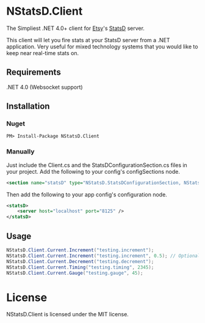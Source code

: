 # NStatsD.Client

The Simpliest .NET 4.0+ client for [Etsy](http://etsy.com)'s [StatsD](https://github.com/etsy/statsd) server.

This client will let you fire stats at your StatsD server from a .NET application. Very useful for mixed technology systems that you would like to keep near real-time stats on.

## Requirements
.NET 4.0 (Websocket support)

## Installation

### Nuget

```
PM> Install-Package NStatsD.Client
```

### Manually

Just include the Client.cs and the StatsDConfigurationSection.cs files in your project. 
Add the following to your config's configSections node.
```xml
<section name="statsD" type="NStatsD.StatsDConfigurationSection, NStatsD.Client" />
```
Then add the following to your app config's configuration node.
```xml
<statsD>
	<server host="localhost" port="8125" />
</statsD>
```
## Usage
```csharp
NStatsD.Client.Current.Increment("testing.increment");
NStatsD.Client.Current.Increment("testing.increment", 0.5); // Optional Sample Rate included on all methods
NStatsD.Client.Current.Decrement("testing.decrement");
NStatsD.Client.Current.Timing("testing.timing", 2345);
NStatsD.Client.Current.Gauge("testing.gauge", 45);
```
# License

NStatsD.Client is licensed under the MIT license.
